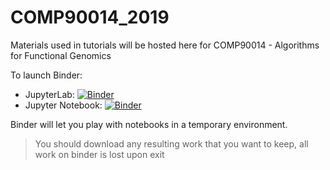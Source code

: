 # COMP90014_2019

Materials used in tutorials will be hosted here for COMP90014 - Algorithms for Functional Genomics 

To launch Binder:

* JupyterLab: [![Binder](https://mybinder.org/badge_logo.svg)](https://mybinder.org/v2/gh/HannahHuckstep/COMP90014_2019/master?urlpath=lab)
* Jupyter Notebook: [![Binder](https://mybinder.org/badge_logo.svg)](https://mybinder.org/v2/gh/HannahHuckstep/COMP90014_2019/master)

Binder will let you play with notebooks in a temporary environment. 

> You should download any resulting work that you want to keep, all work on binder is lost upon exit

